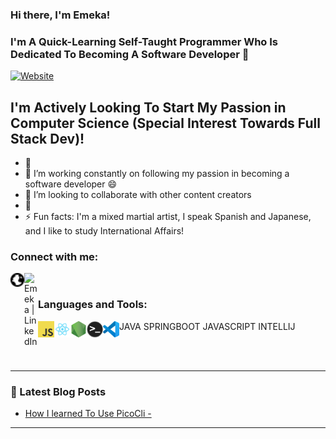 ### Hi there, I'm Emeka! 
### I'm A Quick-Learning Self-Taught Programmer Who Is Dedicated To Becoming A Software Developer  👋 

[![Website](https://img.shields.io/website?label=EmekaAnekwe.com&style=for-the-badge&url=https%3A%2F%2Femekaanekwe.com)](https://emekaanekwe.com)

## I'm Actively Looking To Start My Passion in Computer Science (Special Interest Towards Full Stack Dev)!

- 🔭 
- 🌱 I’m working constantly on following my passion in becoming a software developer :smile:
- 👯 I’m looking to collaborate with other content creators
- 🥅 
- ⚡ Fun facts: I'm a mixed martial artist, I speak Spanish and Japanese, and I like to study International Affairs!

### Connect with me:

[<img align="left" alt="emekaanekwe.com" width="22px" src="https://raw.githubusercontent.com/iconic/open-iconic/master/svg/globe.svg" />][website]
[<img align="left" alt="Emeka | LinkedIn" width="22px" src="https://cdn.jsdelivr.net/npm/simple-icons@v3/icons/linkedin.svg" />][linkedin]

<br />

### Languages and Tools:
JAVA
SPRINGBOOT
JAVASCRIPT
INTELLIJ
[<img align="left" alt="JavaScript" width="26px" src="https://raw.githubusercontent.com/github/explore/80688e429a7d4ef2fca1e82350fe8e3517d3494d/topics/javascript/javascript.png" />][jsplaylist]
[<img align="left" alt="React" width="26px" src="https://raw.githubusercontent.com/github/explore/80688e429a7d4ef2fca1e82350fe8e3517d3494d/topics/react/react.png" />][reactplaylist]
[<img align="left" alt="Node.js" width="26px" src="https://raw.githubusercontent.com/github/explore/80688e429a7d4ef2fca1e82350fe8e3517d3494d/topics/nodejs/nodejs.png" />][webdevplaylist]
[<img align="left" alt="Terminal" width="26px" src="https://raw.githubusercontent.com/github/explore/80688e429a7d4ef2fca1e82350fe8e3517d3494d/topics/terminal/terminal.png" />][webdevplaylist]
[<img align="left" alt="Visual Studio Code" width="26px" src="https://raw.githubusercontent.com/github/explore/80688e429a7d4ef2fca1e82350fe8e3517d3494d/topics/visual-studio-code/visual-studio-code.png" />][webdevplaylist]


<br />
<br />

---

### 📕 Latest Blog Posts

<!-- BLOG-POST-LIST:START -->
- [How I learned To Use PicoCli - ](https://emekaanekwe.com)

<!-- BLOG-POST-LIST:END -->

---

[website]: https://www.emekaanekwe.com
[linkedin]: https://www.linkedin.com/in/emeka-anekwe-9047227b/
[webdevplaylist]: https://www.emekaanekwe.com
[jsplaylist]: https://www.emekaanekwe.com
[cssplaylist]: https://www.emekaanekwe.com
[reactplaylist]: https://www.emekaanekwe.com
